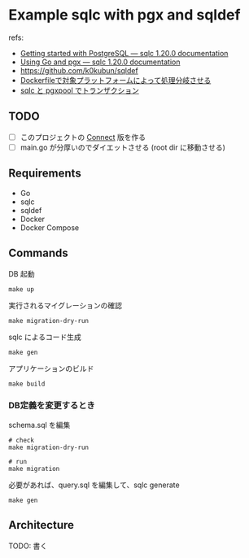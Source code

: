 # Example sqlc with pgx and sqldef

refs:
- [Getting started with PostgreSQL — sqlc 1.20.0 documentation](https://docs.sqlc.dev/en/stable/tutorials/getting-started-postgresql.html)
- [Using Go and pgx — sqlc 1.20.0 documentation](https://docs.sqlc.dev/en/stable/guides/using-go-and-pgx.html)
- https://github.com/k0kubun/sqldef
- [Dockerfileで対象プラットフォームによって処理分岐させる](https://zenn.dev/ytdrep/articles/d65c26201042eb)
- [sqlc と pgxpool でトランザクション](https://zenn.dev/shiguredo/articles/sqlc-pgxpool-transaction)


## TODO

- [ ] このプロジェクトの [Connect](https://connectrpc.com/docs/go/getting-started/) 版を作る
- [ ] main.go が分厚いのでダイエットさせる (root dir に移動させる)

## Requirements

- Go
- sqlc
- sqldef
- Docker
- Docker Compose

## Commands

DB 起動
```
make up
```

実行されるマイグレーションの確認
```
make migration-dry-run
```

sqlc によるコード生成
```
make gen
```

アプリケーションのビルド
```
make build
```

### DB定義を変更するとき

schema.sql を編集
```shell
# check
make migration-dry-run

# run
make migration
```

必要があれば、query.sql を編集して、sqlc generate
```shell
make gen
```

## Architecture

TODO: 書く
